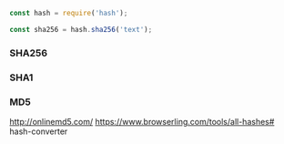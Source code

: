 ```js
const hash = require('hash');

const sha256 = hash.sha256('text');
```

### SHA256
### SHA1
### MD5


http://onlinemd5.com/
https://www.browserling.com/tools/all-hashes# hash-converter
